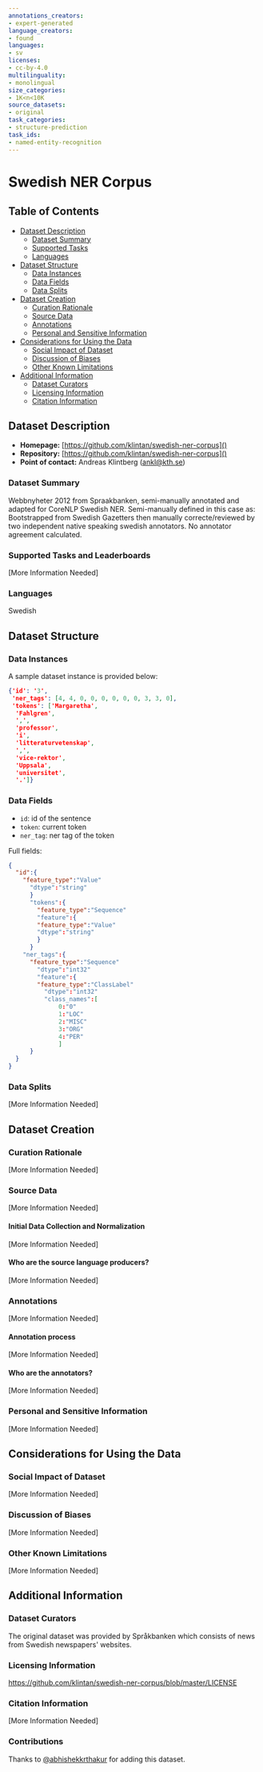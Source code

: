 ```yaml
---
annotations_creators:
- expert-generated
language_creators:
- found
languages:
- sv
licenses:
- cc-by-4.0
multilinguality:
- monolingual
size_categories:
- 1K<n<10K
source_datasets:
- original
task_categories:
- structure-prediction
task_ids:
- named-entity-recognition
---
```


# Swedish NER Corpus

## Table of Contents
- [Dataset Description](#dataset-description)
  - [Dataset Summary](#dataset-summary)
  - [Supported Tasks](#supported-tasks-and-leaderboards)
  - [Languages](#languages)
- [Dataset Structure](#dataset-structure)
  - [Data Instances](#data-instances)
  - [Data Fields](#data-instances)
  - [Data Splits](#data-instances)
- [Dataset Creation](#dataset-creation)
  - [Curation Rationale](#curation-rationale)
  - [Source Data](#source-data)
  - [Annotations](#annotations)
  - [Personal and Sensitive Information](#personal-and-sensitive-information)
- [Considerations for Using the Data](#considerations-for-using-the-data)
  - [Social Impact of Dataset](#social-impact-of-dataset)
  - [Discussion of Biases](#discussion-of-biases)
  - [Other Known Limitations](#other-known-limitations)
- [Additional Information](#additional-information)
  - [Dataset Curators](#dataset-curators)
  - [Licensing Information](#licensing-information)
  - [Citation Information](#citation-information)

## Dataset Description

- **Homepage:** [https://github.com/klintan/swedish-ner-corpus]()
- **Repository:** [https://github.com/klintan/swedish-ner-corpus]()
- **Point of contact:** Andreas Klintberg (ankl@kth.se)

### Dataset Summary

Webbnyheter 2012 from Spraakbanken, semi-manually annotated and adapted for CoreNLP Swedish NER. Semi-manually defined in this case as: Bootstrapped from Swedish Gazetters then manually correcte/reviewed by two independent native speaking swedish annotators. No annotator agreement calculated.

### Supported Tasks and Leaderboards

[More Information Needed]

### Languages

Swedish

## Dataset Structure

### Data Instances

A sample dataset instance is provided below:

```json
{'id': '3',
 'ner_tags': [4, 4, 0, 0, 0, 0, 0, 0, 3, 3, 0],
 'tokens': ['Margaretha',
  'Fahlgren',
  ',',
  'professor',
  'i',
  'litteraturvetenskap',
  ',',
  'vice-rektor',
  'Uppsala',
  'universitet',
  '.']}
```



### Data Fields

- `id`: id of the sentence
- `token`: current token
- `ner_tag`: ner tag of the token

Full fields:

```json
{
  "id":{
    "feature_type":"Value"
      "dtype":"string"
      }
      "tokens":{
        "feature_type":"Sequence"
        "feature":{
        "feature_type":"Value"
        "dtype":"string"
        }
      }
    "ner_tags":{
      "feature_type":"Sequence"
        "dtype":"int32"
        "feature":{
        "feature_type":"ClassLabel"
          "dtype":"int32"
          "class_names":[
              0:"0"
              1:"LOC"
              2:"MISC"
              3:"ORG"
              4:"PER"
              ]
      }
  }
}
```

### Data Splits

[More Information Needed]

## Dataset Creation

### Curation Rationale

[More Information Needed]

### Source Data

[More Information Needed]

#### Initial Data Collection and Normalization

[More Information Needed]

#### Who are the source language producers?

[More Information Needed]

### Annotations

[More Information Needed]

#### Annotation process

[More Information Needed]

#### Who are the annotators?

[More Information Needed]

### Personal and Sensitive Information

[More Information Needed]

## Considerations for Using the Data

### Social Impact of Dataset

[More Information Needed]

### Discussion of Biases

[More Information Needed]

### Other Known Limitations

[More Information Needed]

## Additional Information

### Dataset Curators

The original dataset was provided by Språkbanken which consists of news from Swedish newspapers' websites.

### Licensing Information

https://github.com/klintan/swedish-ner-corpus/blob/master/LICENSE

### Citation Information

[More Information Needed]

### Contributions

Thanks to [@abhishekkrthakur](https://github.com/abhishekkrthakur) for adding this dataset.